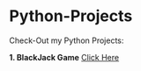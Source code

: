 # Python-Projects
Check-Out my Python Projects:

**1. BlackJack Game**
[Click Here](https://replit.com/@NiddhiBhangdia/BlackJack-Game)
